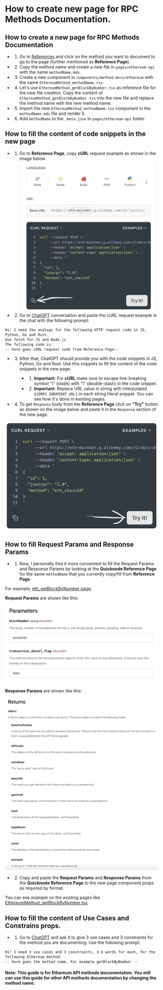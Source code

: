 # How to create new page for RPC Methods Documentation.

## How to create a new page for RPC Methods Documentation

- 1. Go to [References](https://docs.alchemy.com/reference/ethereum-api-endpoints) and click on the method you want to document to go to the page (further mentioned as **Reference Page**).
- 2. Copy the method name and create a new file in `pages/ethereum-api` with the name `methodName.mdx`.
- 3. Create a new component in `components/method-docs/ethereum` with the name `EthereumMethod_methodName.tsx`.
- 4.  Let's use `EthereumMethod_getBlockByNumber.tsx` as reference file for the new file creation.
      Copy the content of `EthereumMethod_getBlockByNumber.tsx` into the new file and replace the method name with the new method name.
- 5. Import the new `EthereumMethod_methodName.tsx` component in the `methodName.mdx` file and render it.
- 6. Add `methodName` to the `_meta.json` in `pages/ethereum-api` folder.

## How to fill the content of code snippets in the new page

- 1. Go to **Reference Page**, copy **cURL** request example as shown in the image below.
     ![cURL request example](./public/images/curl-request-example.png)
- 2. Go to [ChatGPT](https://chatgpt.com/) conversation and paste the cURL request example in the chat with the following prompt:

```
Hi! I need the analogs for the following HTTP request code in JS, Python, Go and Rust.
Use fetch for JS and Node.js
The following code is:
-- here goes cURL request code from Reference Page--
```

- 3. After that, ChatGPT should provide you with the code snippets in JS, Python, Go and Rust.
     Use this snippets to fill the content of the code snippets in the new page.

     - 1. **Important**: For **cURL** make sure to escape line-breaking symbol "\\" (slash) with "\\\" (double-slash) in the code snippet.

     - 2. **Important**: Replace URL value in string with interpolated `${DRPC_ENDPOINT_URL}` in each string literal snippet. You can see how it's done in existing pages.

- 4. To get `Response` body from the **Reference Page**
     click on **"Try"** button as shown on the image below and paste it in the `Response` section of the new page.

![cURL request example](./public/images/curl-request-example-try.png)

## How to fill Request Params and Response Params

- 1. Now, I personally find it more convenient to fill the Request Params and Response Params by looking at the **Quicknode Reference Page** for the same `methodName` that you currently copy/fill from **Reference Page**.

For example, [eth_getBlockByNumber page](https://www.quicknode.com/docs/ethereum/eth_getBlockByNumber).

**Request Params** are shown like this:

![Request Params](./public/images/request-params.png)

**Response Params** are shown like this:

![Response Params](./public/images/response-params.png)

- 2. Copy and paste the **Request Params** and **Response Params** from the **Quicknode Reference Page** to the new page component props as required by format.

You can see example on the existing pages like [EthereumMethod_getBlockByNumber.tsx](./components/method-docs/ethereum//EthereumMethod_getBlockByNumber.tsx).

## How to fill the content of Use Cases and Constrains props.

- 1. Go to [ChatGPT](https://chatgpt.com/) and ask it to give 3 use cases and 3 constraints for the method you are documenting.
     Use the following prompt:

```
Hi! I need 3 use cases and 3 constraints, 3-6 words for each, for the following Ethereum method:
-- here goes the method name. For example getBlockByNumber --
```

#### **Note:** This guide is for Ethereum API methods documentation. You still can use this guide for other API methods documentation by changing the method name.
